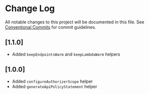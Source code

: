 # Change Log

All notable changes to this project will be documented in this file.
See [Conventional Commits](https://conventionalcommits.org) for commit guidelines.

## [1.1.0]
- Added `keepEndpointsWarm` and `keepLambdaWarm` helpers

## [1.0.0]
- Added `configureAuthorizerScope` helper
- Added `generateApiPolicyStatement` helper